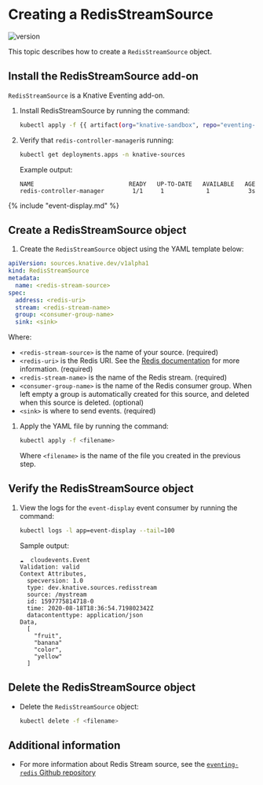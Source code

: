 # Creating a RedisStreamSource

![version](https://img.shields.io/badge/API_Version-v1alpha1-red?style=flat-square)

This topic describes how to create a `RedisStreamSource` object.

## Install the RedisStreamSource add-on

`RedisStreamSource` is a Knative Eventing add-on.

1. Install RedisStreamSource by running the command:

    ```bash
    kubectl apply -f {{ artifact(org="knative-sandbox", repo="eventing-redis", file="redis-source.yaml") }}
    ```

1. Verify that `redis-controller-manager`is running:

    ```bash
    kubectl get deployments.apps -n knative-sources
    ```

    Example output:

    ```{ .bash .no-copy }
    NAME                           READY   UP-TO-DATE   AVAILABLE   AGE
    redis-controller-manager        1/1     1            1           3s
    ```

{% include "event-display.md" %}

## Create a RedisStreamSource object

1. Create the `RedisStreamSource` object using the YAML template below:

  ```yaml
  apiVersion: sources.knative.dev/v1alpha1
  kind: RedisStreamSource
  metadata:
    name: <redis-stream-source>
  spec:
    address: <redis-uri>
    stream: <redis-stream-name>
    group: <consumer-group-name>
    sink: <sink>
  ```

Where:

* `<redis-stream-source>` is the name of your source. (required)
* `<redis-uri>` is the Redis URI. See the [Redis documentation](https://redis.io/docs/manual/cli/#host-port-password-and-database) for more information. (required)
* `<redis-stream-name>` is the name of the Redis stream. (required)
* `<consumer-group-name>` is the name of the Redis consumer group. When left empty a group
   is automatically created for this source, and deleted when this source is deleted. (optional)
* `<sink>` is where to send events. (required)

1. Apply the YAML file by running the command:

    ```bash
    kubectl apply -f <filename>
    ```

    Where `<filename>` is the name of the file you created in the previous step.

## Verify the RedisStreamSource object

1. View the logs for the `event-display` event consumer by running the command:

    ```bash
    kubectl logs -l app=event-display --tail=100
    ```

    Sample output:

    ```{ .bash .no-copy }
    ☁️  cloudevents.Event
    Validation: valid
    Context Attributes,
      specversion: 1.0
      type: dev.knative.sources.redisstream
      source: /mystream
      id: 1597775814718-0
      time: 2020-08-18T18:36:54.719802342Z
      datacontenttype: application/json
    Data,
      [
        "fruit",
        "banana"
        "color",
        "yellow"
      ]
    ```

## Delete the RedisStreamSource object

* Delete the `RedisStreamSource` object:

    ```bash
    kubectl delete -f <filename>
    ```

## Additional information

* For more information about Redis Stream source, see the [`eventing-redis` Github repository](https://github.com/knative-sandbox/eventing-redis/tree/main/config/source)
